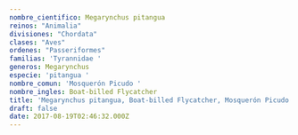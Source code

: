 ```yaml
---
nombre_cientifico: Megarynchus pitangua
reinos: "Animalia"
divisiones: "Chordata"
clases: "Aves"
ordenes: "Passeriformes"
familias: 'Tyrannidae '
generos: Megarynchus
especie: 'pitangua '
nombre_comun: 'Mosquerón Picudo '
nombre_ingles: Boat-billed Flycatcher
title: 'Megarynchus pitangua, Boat-billed Flycatcher, Mosquerón Picudo '
draft: false
date: 2017-08-19T02:46:32.000Z
---
```


